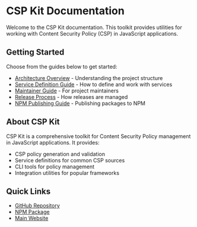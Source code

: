 # CSP Kit Documentation

Welcome to the CSP Kit documentation. This toolkit provides utilities for working with Content Security Policy (CSP) in JavaScript applications.

## Getting Started

Choose from the guides below to get started:

- [Architecture Overview](./ARCHITECTURE.md) - Understanding the project structure
- [Service Definition Guide](./SERVICE_DEFINITION_GUIDE.md) - How to define and work with services
- [Maintainer Guide](./MAINTAINER_GUIDE.md) - For project maintainers
- [Release Process](./RELEASE_PROCESS.md) - How releases are managed
- [NPM Publishing Guide](./NPM_PUBLISHING_GUIDE.md) - Publishing packages to NPM

## About CSP Kit

CSP Kit is a comprehensive toolkit for Content Security Policy management in JavaScript applications. It provides:

- CSP policy generation and validation
- Service definitions for common CSP sources
- CLI tools for policy management
- Integration utilities for popular frameworks

## Quick Links

- [GitHub Repository](https://github.com/eason-dev/csp-kit)
- [NPM Package](https://www.npmjs.com/package/csp-js)
- [Main Website](https://csp-kit.eason.ch)